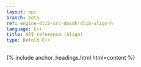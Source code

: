 ```yaml
---
layout: api
branch: beta
ref: engine-dlib-src-dmsdk-dlib-align-h
language: C++
title: API reference (Align)
type: Defold C++
---
```

{% include anchor_headings.html html=content %}
